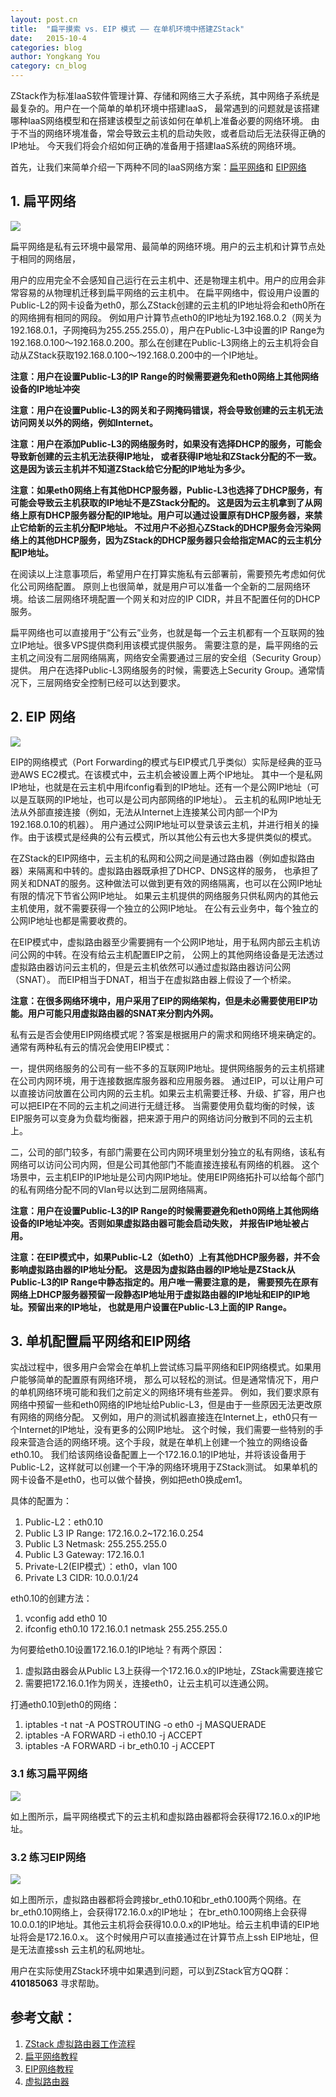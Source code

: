 ```yaml
---
layout: post.cn
title:  "扁平摸索 vs. EIP 模式 —— 在单机环境中搭建ZStack"
date:   2015-10-4
categories: blog
author: Yongkang You
category: cn_blog
---
```


ZStack作为标准IaaS软件管理计算、存储和网络三大子系统，其中网络子系统是最复杂的。用户在一个简单的单机环境中搭建IaaS，
最常遇到的问题就是该搭建哪种IaaS网络模型和在搭建该模型之前该如何在单机上准备必要的网络环境。
由于不当的网络环境准备，常会导致云主机的启动失败，或者启动后无法获得正确的IP地址。
今天我们将会介绍如何正确的准备用于搭建IaaS系统的网络环境。

首先，让我们来简单介绍一下两种不同的IaaS网络方案：[扁平网络](http://zstack.org/cn/tutorials/flat-network-ui.html)和
[EIP网络](http://zstack.org/cn/tutorials/ec2-ui.html)

## 1. 扁平网络

<img  class="img-responsive"  src="/images/flat_network.png">

扁平网络是私有云环境中最常用、最简单的网络环境。用户的云主机和计算节点处于相同的网络层，

用户的应用完全不会感知自己运行在云主机中、还是物理主机中。用户的应用会非常容易的从物理机迁移到扁平网络的云主机中。
在扁平网络中，假设用户设置的Public-L2的网卡设备为eth0，那么ZStack创建的云主机的IP地址将会和eth0所在的网络拥有相同的网段。
例如用户计算节点eth0的IP地址为192.168.0.2（网关为192.168.0.1，子网掩码为255.255.255.0），用户在Public-L3中设置的IP Range为
192.168.0.100～192.168.0.200。那么在创建在Public-L3网络上的云主机将会自动从ZStack获取192.168.0.100～192.168.0.200中的一个IP地址。

**注意：用户在设置Public-L3的IP Range的时候需要避免和eth0网络上其他网络设备的IP地址冲突**

**注意：用户在设置Public-L3的网关和子网掩码错误，将会导致创建的云主机无法访问网关以外的网络，例如Internet。**

**注意：用户在添加Public-L3的网络服务时，如果没有选择DHCP的服务，可能会导致新创建的云主机无法获得IP地址，
或者获得IP地址和ZStack分配的不一致。这是因为该云主机并不知道ZStack给它分配的IP地址为多少。**

**注意：如果eth0网络上有其他DHCP服务器，Public-L3也选择了DHCP服务，有可能会导致云主机获取的IP地址不是ZStack分配的。
这是因为云主机拿到了从网络上原有DHCP服务器分配的IP地址。用户可以通过设置原有DHCP服务器，来禁止它给新的云主机分配IP地址。
不过用户不必担心ZStack的DHCP服务会污染网络上的其他DHCP服务，因为ZStack的DHCP服务器只会给指定MAC的云主机分配IP地址。**

在阅读以上注意事项后，希望用户在打算实施私有云部署前，需要预先考虑如何优化公司网络配置。
原则上也很简单，就是用户可以准备一个全新的二层网络环境。给该二层网络环境配置一个网关和对应的IP CIDR，并且不配置任何的DHCP服务。

扁平网络也可以直接用于“公有云”业务，也就是每一个云主机都有一个互联网的独立IP地址。很多VPS提供商利用该模式提供服务。
需要注意的是，扁平网络的云主机之间没有二层网络隔离，网络安全需要通过三层的安全组（Security Group）提供。
用户在选择Public-L3网络服务的时候，需要选上Security Group。通常情况下，三层网络安全控制已经可以达到要求。

## 2. EIP 网络

<img  class="img-responsive"  src="/images/eip.png">

EIP的网络模式（Port Forwarding的模式与EIP模式几乎类似）实际是经典的亚马逊AWS EC2模式。在该模式中，云主机会被设置上两个IP地址。
其中一个是私网IP地址，也就是在云主机中用ifconfig看到的IP地址。还有一个是公网IP地址（可以是互联网的IP地址，也可以是公司内部网络的IP地址）。
云主机的私网IP地址无法从外部直接连接（例如，无法从Internet上连接某公司内部一个IP为192.168.0.10的机器）。
用户通过公网IP地址可以登录该云主机，并进行相关的操作。由于该模式是经典的公有云模式，所以其他公有云也大多提供类似的模式。

在ZStack的EIP网络中，云主机的私网和公网之间是通过路由器（例如虚拟路由器）来隔离和中转的。虚拟路由器既承担了DHCP、DNS这样的服务，
也承担了网关和DNAT的服务。这种做法可以做到更有效的网络隔离，也可以在公网IP地址有限的情况下节省公网IP地址。
如果云主机提供的网络服务只供私网内的其他云主机使用，就不需要获得一个独立的公网IP地址。
在公有云业务中，每个独立的公网IP地址也都是需要收费的。

在EIP模式中，虚拟路由器至少需要拥有一个公网IP地址，用于私网内部云主机访问公网的中转。在没有给云主机配置EIP之前，
公网上的其他网络设备是无法透过虚拟路由器访问云主机的，但是云主机依然可以通过虚拟路由器访问公网（SNAT）。
而EIP相当于DNAT，相当于在虚拟路由器上假设了一个桥梁。

**注意：在很多网络环境中，用户采用了EIP的网络架构，但是未必需要使用EIP功能。用户可能只用虚拟路由器的SNAT来分割内外网。**

私有云是否会使用EIP网络模式呢？答案是根据用户的需求和网络环境来确定的。通常有两种私有云的情况会使用EIP模式：

一，提供网络服务的公司有一些不多的互联网IP地址。提供网络服务的云主机搭建在公司内网环境，用于连接数据库服务器和应用服务器。
通过EIP，可以让用户可以直接访问放置在公司内网的云主机。如果云主机需要迁移、升级、扩容，用户也可以把EIP在不同的云主机之间进行无缝迁移。
当需要使用负载均衡的时候，该EIP服务可以变身为负载均衡器，把来源于用户的网络访问分散到不同的云主机上。

二，公司的部门较多，有部门需要在公司内网环境里划分独立的私有网络，该私有网络可以访问公司内网，但是公司其他部门不能直接连接私有网络的机器。
这个场景中，云主机EIP的IP地址是公司内网IP地址。使用EIP网络拓扑可以给每个部门的私有网络分配不同的Vlan号以达到二层网络隔离。

**注意：用户在设置Public-L3的IP Range的时候需要避免和eth0网络上其他网络设备的IP地址冲突。否则如果虚拟路由器可能会启动失败，
并报告IP地址被占用。**

**注意：在EIP模式中，如果Public-L2（如eth0）上有其他DHCP服务器，并不会影响虚拟路由器的IP地址分配。
这是因为虚拟路由器的IP地址是ZStack从Public-L3的IP Range中静态指定的。用户唯一需要注意的是，
需要预先在原有网络上DHCP服务器预留一段静态IP地址用于虚拟路由器的IP地址和EIP的IP地址。预留出来的IP地址，
也就是用户设置在Public-L3上面的IP Range。**

## 3. 单机配置扁平网络和EIP网络

实战过程中，很多用户会常会在单机上尝试练习扁平网络和EIP网络模式。如果用户能够简单的配置原有网络环境，
那么可以轻松的测试。但是通常情况下，用户的单机网络环境可能和我们之前定义的网络环境有些差异。
例如，我们要求原有网络中预留一些和eth0网络的IP地址给Public-L3，但是由于一些原因无法更改原有网络的网络分配。
又例如，用户的测试机器直接连在Internet上，eth0只有一个Internet的IP地址，没有更多的公网IP地址。
这个时候，我们需要一些特别的手段来营造合适的网络环境。这个手段，就是在单机上创建一个独立的网络设备eth0.10。
我们给该网络设备配置上一个172.16.0.1的IP地址，并将该设备用于Public-L2，这样就可以创建一个干净的网络环境用于ZStack测试。
如果单机的网卡设备不是eth0，也可以做个替换，例如把eth0换成em1。

具体的配置为：

 1. Public-L2：eth0.10
 2. Public L3 IP Range: 172.16.0.2~172.16.0.254
 3. Public L3 Netmask: 255.255.255.0
 4. Public L3 Gateway: 172.16.0.1
 5. Private-L2(EIP模式）：eth0，vlan 100
 6. Private L3 CIDR: 10.0.0.1/24

eth0.10的创建方法：

 1. vconfig add eth0 10
 2. ifconfig eth0.10 172.16.0.1 netmask 255.255.255.0

为何要给eth0.10设置172.16.0.1的IP地址？有两个原因：

 1. 虚拟路由器会从Public L3上获得一个172.16.0.x的IP地址，ZStack需要连接它
 2. 需要把172.16.0.1作为网关，连接eth0，让云主机可以连通公网。

打通eth0.10到eth0的网络：

 1. iptables -t nat -A POSTROUTING -o eth0 -j MASQUERADE
 2. iptables -A FORWARD -i eth0.10 -j ACCEPT
 3. iptables -A FORWARD -i br_eth0.10 -j ACCEPT

### 3.1 练习扁平网络
 
<img  class="img-responsive"  src="/images/blogs/misc/single-machine-flat-network.png">

如上图所示，扁平网络模式下的云主机和虚拟路由器都将会获得172.16.0.x的IP地址。

### 3.2 练习EIP网络 
 
<img  class="img-responsive"  src="/images/blogs/misc/single-machine-eip-network.png">

如上图所示，虚拟路由器都将会跨接br_eth0.10和br_eth0.100两个网络。在br_eth0.10网络上，会获得172.16.0.x的IP地址；
在br_eth0.100网络上会获得10.0.0.1的IP地址。其他云主机将会获得10.0.0.x的IP地址。给云主机申请的EIP地址将会是172.16.0.x。
这个时候用户可以直接通过在计算节点上ssh EIP地址，但是无法直接ssh 云主机的私网地址。

用户在实际使用ZStack环境中如果遇到问题，可以到ZStack官方QQ群：**410185063** 寻求帮助。

## 参考文献：
 
 1. [ZStack 虚拟路由器工作流程](./virtualrouter-introduction.html)
 2. [扁平网络教程](/cn/tutorials/flat-network-ui.html)
 3. [EIP网络教程](/cn/tutorials/ec2-ui.html)
 4. [虚拟路由器](http://zstackdoc.readthedocs.org/en/latest/userManual/virtualRouter.html?highlight=virtual%20router)

